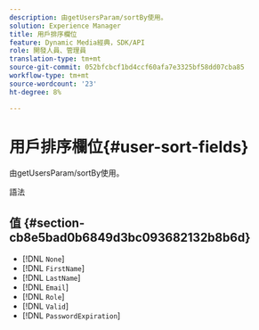 ```yaml
---
description: 由getUsersParam/sortBy使用。
solution: Experience Manager
title: 用戶排序欄位
feature: Dynamic Media經典，SDK/API
role: 開發人員、管理員
translation-type: tm+mt
source-git-commit: 052bfcbcf1bd4ccf60afa7e3325bf58dd07cba85
workflow-type: tm+mt
source-wordcount: '23'
ht-degree: 8%

---
```



# 用戶排序欄位{#user-sort-fields}

由getUsersParam/sortBy使用。

語法

## 值 {#section-cb8e5bad0b6849d3bc093682132b8b6d}

* [!DNL `None`]
* [!DNL `FirstName`]
* [!DNL `LastName`]
* [!DNL `Email`]
* [!DNL `Role`]
* [!DNL `Valid`]
* [!DNL `PasswordExpiration`]


